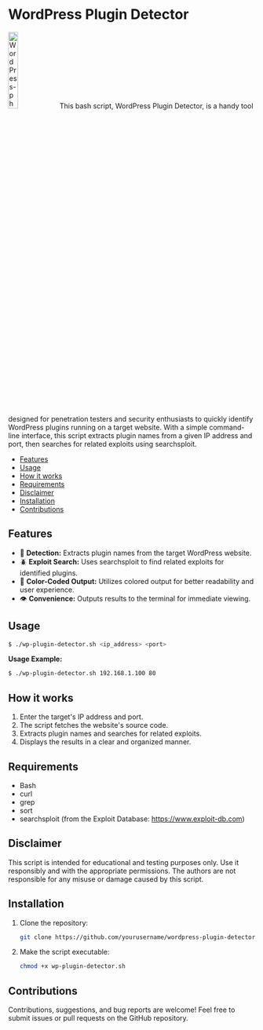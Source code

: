 # **WordPress Plugin Detector**
<img src="https://external-content.duckduckgo.com/iu/?u=https%3A%2F%2Flogosmarcas.net%2Fwp-content%2Fuploads%2F2020%2F11%2FWordPress-Emblema.png&f=1&nofb=1&ipt=291aa165c5488683f813b58d37985880d97fb04aee55c10ce19b5c0f825273f8&ipo=images" alt="WordPress-photo" width="20%" height="20%">
This bash script, WordPress Plugin Detector, is a handy tool designed for penetration testers and security enthusiasts to quickly identify WordPress plugins running on a target website. With a simple command-line interface, this script extracts plugin names from a given IP address and port, then searches for related exploits using searchsploit.

- [Features](#Features)
- [Usage](#Usage)
- [How it works](#How-it-works)
- [Requirements](#Requirements)
- [Disclaimer](#Disclaimer)
- [Installation](#Installation)
- [Contributions](#Contributions)

## Features
- 🔎 **Detection:** Extracts plugin names from the target WordPress website.
- 🪲 **Exploit Search:** Uses searchsploit to find related exploits for identified plugins.
- 🎨 **Color-Coded Output:** Utilizes colored output for better readability and user experience.
- 👁️ **Convenience:** Outputs results to the terminal for immediate viewing.

## Usage
```bash
$ ./wp-plugin-detector.sh <ip_address> <port>
```
**Usage Example:**
```bash
$ ./wp-plugin-detector.sh 192.168.1.100 80
```

## How it works
1. Enter the target's IP address and port.
2. The script fetches the website's source code.
3. Extracts plugin names and searches for related exploits.
4. Displays the results in a clear and organized manner.

## Requirements
- Bash
- curl
- grep
- sort
- searchsploit (from the Exploit Database: https://www.exploit-db.com)

## Disclaimer
This script is intended for educational and testing purposes only. Use it responsibly and with the appropriate permissions. The authors are not responsible for any misuse or damage caused by this script.

## Installation
1. Clone the repository:
   ```bash
   git clone https://github.com/yourusername/wordpress-plugin-detector.git
   ```
2. Make the script executable:
   ```bash
   chmod +x wp-plugin-detector.sh
   ```

## Contributions
Contributions, suggestions, and bug reports are welcome! Feel free to submit issues or pull requests on the GitHub repository.
